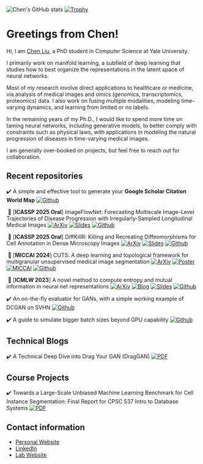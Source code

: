 <!--
**ChenLiu-1996/ChenLiu-1996** is a ✨ _special_ ✨ repository because its `README.md` (this file) appears on your GitHub profile.
-->

![Chen's GitHub stats](https://github-readme-stats.vercel.app/api?username=ChenLiu-1996&show_icons=true&theme=gruvbox)
[![Trophy](https://github-profile-trophy.vercel.app/?username=chenliu-1996&theme=onedark)](https://github.com/ryo-ma/github-profile-trophy)

# Greetings from Chen!

Hi, I am [Chen Liu](https://chenliu-1996.github.io/), a PhD student in Computer Science at Yale University.

I primarily work on manifold learning, a subfield of deep learning that studies how to best organize the representations in the latent space of neural networks.
                                    
Most of my research involve direct applications to healthcare or medicine, via analysis of medical images and omics (genomics, transcriptomics, proteomics) data. I also work on fusing multiple modalities, modeling time-varying dynamics, and learning from limited or no labels.

In the remaining years of my Ph.D., I would like to spend more time on taming neural networks, including generative models, to better comply with constraints such as physical laws, with applications in modeling the natural progression of diseases in time-varying medical images.

I am generally over-booked on projects, but feel free to reach out for collaboration.

## Recent repositories
:heavy_check_mark: A simple and effective tool to generate your **Google Scholar Citation World Map** [![Github](https://img.shields.io/github/stars/ChenLiu-1996/CitationMap.svg?style=social&label=Stars)](https://github.com/ChenLiu-1996/CitationMap/)

&nbsp;🎉  [**ICASSP 2025 Oral**] ImageFlowNet: Forecasting Multiscale Image-Level Trajectories of Disease Progression with Irregularly-Sampled Longitudinal Medical Images [![ArXiv](https://img.shields.io/badge/ArXiv-ImageFlowNet-firebrick)](https://arxiv.org/abs/2406.14794) [![Slides](https://img.shields.io/badge/Slides-orange)](https://chenliu-1996.github.io/slides/ImageFlowNet_slides.pdf) [![Github](https://img.shields.io/github/stars/ChenLiu-1996/ImageFlowNet.svg?style=social&label=Stars)](https://github.com/ChenLiu-1996/ImageFlowNet/)

&nbsp;🎉  [**ICASSP 2025 Oral**] DiffKillR: Killing and Recreating Diffeomorphisms for Cell Annotation in Dense Microscopy Images [![ArXiv](https://img.shields.io/badge/ArXiv-DiffKillR-firebrick)](https://arxiv.org/abs/2410.03058) [![Slides](https://img.shields.io/badge/Slides-orange)](https://chenliu-1996.github.io/slides/DiffKillR_slides.pdf) [![Github](https://img.shields.io/github/stars/ChenLiu-1996/DiffKillR.svg?style=social&label=Stars)](https://github.com/ChenLiu-1996/DiffKillR/)

&nbsp;🎉  [**MICCAI 2024**] CUTS: A deep learning and topological framework for multigranular unsupervised medical image segmentation [![ArXiv](https://img.shields.io/badge/ArXiv-CUTS-firebrick)](https://arxiv.org/abs/2209.11359) [![Poster](https://img.shields.io/badge/Poster-mint)](https://chenliu-1996.github.io/posters/CUTS_MICCAI2024_poster.pdf) [![MICCAI](https://img.shields.io/badge/MICCAI-skyblue)](https://link.springer.com/chapter/10.1007/978-3-031-72111-3_15) [![Github](https://img.shields.io/github/stars/ChenLiu-1996/CUTS.svg?style=social&label=Stars)](https://github.com/ChenLiu-1996/CUTS/)

&nbsp;🎉  [**ICMLW 2023**] A novel method to compute entropy and mutual information in neural net representations [![ArXiv](https://img.shields.io/badge/ArXiv-DSE-firebrick)](https://arxiv.org/abs/2312.04823) [![Blog](https://img.shields.io/badge/Blog-mint)](https://chenliu-1996.github.io/blogs/Explain_DSE_DSMI/main.pdf) [![Slides](https://img.shields.io/badge/Slides-orange)](https://chenliu-1996.github.io/slides/DSE_slides.pdf) [![Github](https://img.shields.io/github/stars/ChenLiu-1996/DiffusionSpectralEntropy.svg?style=social&label=Stars)](https://github.com/ChenLiu-1996/DiffusionSpectralEntropy/)

:heavy_check_mark: An on-the-fly evaluator for GANs, with a simple working example of DCGAN on SVHN [![Github](https://img.shields.io/github/stars/ChenLiu-1996/GAN-evaluator.svg?style=social&label=Stars)](https://github.com/ChenLiu-1996/GAN-evaluator/)

:heavy_check_mark: A guide to simulate bigger batch sizes beyond GPU capability [![Github](https://img.shields.io/github/stars/ChenLiu-1996/SimulateBiggerBatchSize.svg?style=social&label=Stars)](https://github.com/ChenLiu-1996/SimulateBiggerBatchSize/)

## Technical Blogs

:heavy_check_mark: A Technical Deep Dive into Drag Your GAN (DragGAN) [![PDF](https://img.shields.io/badge/PDF-silver)](https://chenliu-1996.github.io/blogs/ExplainDragGAN/main.pdf)

## Course Projects

:heavy_check_mark: Towards a Large-Scale Unbiased Machine Learning Benchmark for Cell Instance Segmentation: Final Report for CPSC 537 Intro to Database Systems [![PDF](https://img.shields.io/badge/PDF-silver)](https://chenliu-1996.github.io/projects/CellSegBenchmark/main.pdf)

## Contact information
- [Personal Website](https://chenliu-1996.github.io/)
- [LinkedIn](https://www.linkedin.com/in/chenliu1996/)
- [Lab Website](https://krishnaswamylab.org/members)

